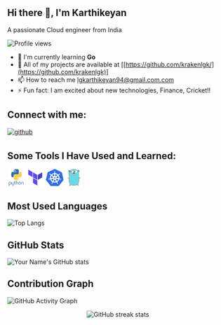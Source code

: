 ## Hi there 👋, I'm Karthikeyan

<!--
**krakenlgk/krakenlgk** is a ✨ _special_ ✨ repository because its `README.md` (this file) appears on your GitHub profile.

Here are some ideas to get you started:

- 🔭 I’m currently working on ...
- 🌱 I’m currently learning ...
- 👯 I’m looking to collaborate on ...
- 🤔 I’m looking for help with ...
- 💬 Ask me about ...
- 📫 How to reach me: ...
- 😄 Pronouns: ...
- ⚡ Fun fact: ...
-->
A passionate Cloud engineer from India

![Profile views](https://komarev.com/ghpvc/?username=krakenlgk&color=brightgreen)

- 🌱 I'm currently learning **Go**
- 🚀 All of my projects are available at [[https://github.com/krakenlgk/](https://github.com/krakenlgk)]
- 📫 How to reach me [lgkarthikeyan94@gmail.com.com](mailto:lgkarthikeyan94@gmail.com)
- ⚡ Fun fact: I am excited about new technologies, Finance, Cricket!!

## Connect with me:
<a href="https://github.com/krakenlgk" target="_blank">
<img src=https://img.shields.io/badge/github-%2324292e.svg?&style=for-the-badge&logo=github&logoColor=white alt=github style="margin-bottom: 5px;" />
</a>

## Some Tools I Have Used and Learned:
<p align="left">
<img src="https://raw.githubusercontent.com/devicons/devicon/master/icons/python/python-original-wordmark.svg" alt="html5" width="40" height="40"/>
<img src="https://raw.githubusercontent.com/devicons/devicon/master/icons/terraform/terraform-original.svg" alt="javascript" width="40" height="40"/>
<img src="https://raw.githubusercontent.com/devicons/devicon/master/icons/kubernetes/kubernetes-original.svg" alt="javascript" width="40" height="40"/>
<img src="https://raw.githubusercontent.com/devicons/devicon/master/icons/go/go-original.svg" alt="javascript" width="40" height="40"/>
<!-- Add more tool icons as needed -->
</p>

## Most Used Languages
![Top Langs](https://github-readme-stats.vercel.app/api/top-langs/?username=krakenlgk&layout=compact)

## GitHub Stats
![Your Name's GitHub stats](https://github-readme-stats.vercel.app/api?username=krakenlgk&show_icons=true&theme=radical)

## Contribution Graph
![GitHub Activity Graph](https://activity-graph.herokuapp.com/graph?username=krakenlgk&theme=dracula)

<p align="center">
  <img src="https://github-readme-streak-stats.herokuapp.com/?user=krakenlgk" alt="GitHub streak stats">
</p>
